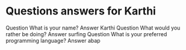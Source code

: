 Questions answers for Karthi
=========
Question What is your name?
Answer Karthi
Question What would you rather be doing?
Answer surfing
Question What is your preferred programming language?
Answer abap
